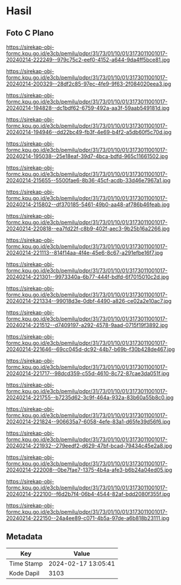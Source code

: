 # Hasil

## Foto C Plano

https://sirekap-obj-formc.kpu.go.id/e3cb/pemilu/pdpr/31/73/01/10/01/3173011001017-20240214-222249--979c75c2-eef0-4152-a644-9da4ff5bce81.jpg

https://sirekap-obj-formc.kpu.go.id/e3cb/pemilu/pdpr/31/73/01/10/01/3173011001017-20240214-200329--28df2c85-97ec-4fe9-9f63-2f084020eea3.jpg

https://sirekap-obj-formc.kpu.go.id/e3cb/pemilu/pdpr/31/73/01/10/01/3173011001017-20240214-194828--dc1bdf62-6759-492a-aa3f-59aab549181d.jpg

https://sirekap-obj-formc.kpu.go.id/e3cb/pemilu/pdpr/31/73/01/10/01/3173011001017-20240214-194946--dd22bc49-fb3f-4e69-b4f2-a5db60f5c70d.jpg

https://sirekap-obj-formc.kpu.go.id/e3cb/pemilu/pdpr/31/73/01/10/01/3173011001017-20240214-195038--25e18eaf-39d7-4bca-bdfd-965c11661502.jpg

https://sirekap-obj-formc.kpu.go.id/e3cb/pemilu/pdpr/31/73/01/10/01/3173011001017-20240214-215655--5500fae6-8b36-45cf-acdb-33d46e7967a1.jpg

https://sirekap-obj-formc.kpu.go.id/e3cb/pemilu/pdpr/31/73/01/10/01/3173011001017-20240214-215802--df370185-5461-49b0-aa48-af786b46feab.jpg

https://sirekap-obj-formc.kpu.go.id/e3cb/pemilu/pdpr/31/73/01/10/01/3173011001017-20240214-220818--ea7fd22f-c8b9-402f-aec3-9b25b16a2266.jpg

https://sirekap-obj-formc.kpu.go.id/e3cb/pemilu/pdpr/31/73/01/10/01/3173011001017-20240214-221113--814f14aa-4f4e-45e6-8c67-a291efbe16f7.jpg

https://sirekap-obj-formc.kpu.go.id/e3cb/pemilu/pdpr/31/73/01/10/01/3173011001017-20240214-221301--9973340a-6b77-444f-bdfd-6f7015010c2d.jpg

https://sirekap-obj-formc.kpu.go.id/e3cb/pemilu/pdpr/31/73/01/10/01/3173011001017-20240214-221334--99018d3e-0dbf-4490-a826-ce02a2e10ac7.jpg

https://sirekap-obj-formc.kpu.go.id/e3cb/pemilu/pdpr/31/73/01/10/01/3173011001017-20240214-221512--d7409197-a292-4578-9aad-0715f19f3892.jpg

https://sirekap-obj-formc.kpu.go.id/e3cb/pemilu/pdpr/31/73/01/10/01/3173011001017-20240214-221646--69cc045d-dc92-44b7-b69b-f30b428de467.jpg

https://sirekap-obj-formc.kpu.go.id/e3cb/pemilu/pdpr/31/73/01/10/01/3173011001017-20240214-221717--98dcd359-c55d-4610-8c72-87cae3da051f.jpg

https://sirekap-obj-formc.kpu.go.id/e3cb/pemilu/pdpr/31/73/01/10/01/3173011001017-20240214-221755--b7235d62-3c9f-464a-932a-83b60a55b8c0.jpg

https://sirekap-obj-formc.kpu.go.id/e3cb/pemilu/pdpr/31/73/01/10/01/3173011001017-20240214-221824--906635a7-6058-4efe-83a1-d65fe39d56f6.jpg

https://sirekap-obj-formc.kpu.go.id/e3cb/pemilu/pdpr/31/73/01/10/01/3173011001017-20240214-221932--279eedf2-d629-47bf-bcad-79434c45e2a8.jpg

https://sirekap-obj-formc.kpu.go.id/e3cb/pemilu/pdpr/31/73/01/10/01/3173011001017-20240214-222008--0be7fae7-1375-4b4a-afe3-b6b24a04ed05.jpg

https://sirekap-obj-formc.kpu.go.id/e3cb/pemilu/pdpr/31/73/01/10/01/3173011001017-20240214-222100--f6d2b7f4-06b4-4544-82af-bdd2080f355f.jpg

https://sirekap-obj-formc.kpu.go.id/e3cb/pemilu/pdpr/31/73/01/10/01/3173011001017-20240214-222150--24a4ee89-c071-4b5a-97de-a6b818b23111.jpg


## Metadata

| Key        | Value               |
| ---------- | ------------------- |
| Time Stamp | 2024-02-17 13:05:41 |
| Kode Dapil | 3103                |



